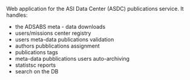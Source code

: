 Web application for the ASI Data Center (ASDC) publications service.
It handles: 
* the ADSABS meta - data downloads
* users/missions center registry 
* users meta-data publications validation
* authors pubblications assignment 
* publications tags
* meta-data pubblications users auto-archiving
* statistsc reports 
* search on the DB
